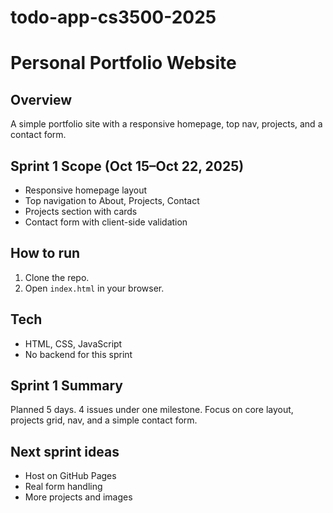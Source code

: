 # todo-app-cs3500-2025
# Personal Portfolio Website

## Overview
A simple portfolio site with a responsive homepage, top nav, projects, and a contact form.

## Sprint 1 Scope (Oct 15–Oct 22, 2025)
- Responsive homepage layout
- Top navigation to About, Projects, Contact
- Projects section with cards
- Contact form with client-side validation

## How to run
1. Clone the repo.
2. Open `index.html` in your browser.

## Tech
- HTML, CSS, JavaScript
- No backend for this sprint

## Sprint 1 Summary
Planned 5 days. 4 issues under one milestone. Focus on core layout, projects grid, nav, and a simple contact form.

## Next sprint ideas
- Host on GitHub Pages
- Real form handling
- More projects and images
